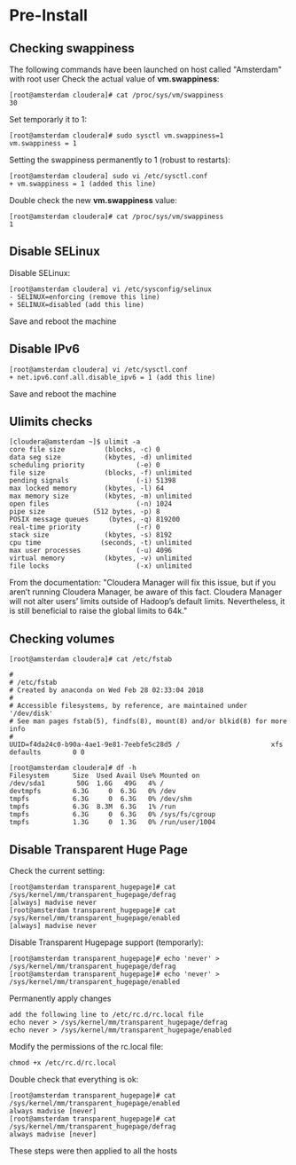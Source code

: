 # Pre-Install

## Checking swappiness
The following commands have been launched on host called "Amsterdam" with root user
Check the actual value of __vm.swappiness__:
```
[root@amsterdam cloudera]# cat /proc/sys/vm/swappiness
30
```
Set temporarly it to 1:
```
[root@amsterdam cloudera]# sudo sysctl vm.swappiness=1
vm.swappiness = 1
```
Setting the swappiness permanently to 1 (robust to restarts):
```
[root@amsterdam cloudera] sudo vi /etc/sysctl.conf
+ vm.swappiness = 1 (added this line)
```
Double check the new __vm.swappiness__ value:
```
[root@amsterdam cloudera]# cat /proc/sys/vm/swappiness
1
```

## Disable SELinux
Disable SELinux:
```
[root@amsterdam cloudera] vi /etc/sysconfig/selinux
- SELINUX=enforcing (remove this line)
+ SELINUX=disabled (add this line)
```
Save and reboot the machine

## Disable IPv6
```
[root@amsterdam cloudera] vi /etc/sysctl.conf
+ net.ipv6.conf.all.disable_ipv6 = 1 (add this line)
```
Save and reboot the machine

## Ulimits checks
```
[cloudera@amsterdam ~]$ ulimit -a
core file size          (blocks, -c) 0
data seg size           (kbytes, -d) unlimited
scheduling priority             (-e) 0
file size               (blocks, -f) unlimited
pending signals                 (-i) 51398
max locked memory       (kbytes, -l) 64
max memory size         (kbytes, -m) unlimited
open files                      (-n) 1024
pipe size            (512 bytes, -p) 8
POSIX message queues     (bytes, -q) 819200
real-time priority              (-r) 0
stack size              (kbytes, -s) 8192
cpu time               (seconds, -t) unlimited
max user processes              (-u) 4096
virtual memory          (kbytes, -v) unlimited
file locks                      (-x) unlimited
```
From the documentation: "Cloudera Manager will fix this issue, but if you aren’t running Cloudera Manager, be aware of this fact. Cloudera Manager will not alter users’ limits outside of Hadoop’s default limits. Nevertheless, it is still beneficial to raise the global limits to 64k."

## Checking volumes
```
[root@amsterdam cloudera]# cat /etc/fstab

#
# /etc/fstab
# Created by anaconda on Wed Feb 28 02:33:04 2018
#
# Accessible filesystems, by reference, are maintained under '/dev/disk'
# See man pages fstab(5), findfs(8), mount(8) and/or blkid(8) for more info
#
UUID=f4da24c0-b90a-4ae1-9e81-7eebfe5c28d5 /                       xfs     defaults        0 0

[root@amsterdam cloudera]# df -h
Filesystem      Size  Used Avail Use% Mounted on
/dev/sda1        50G  1.6G   49G   4% /
devtmpfs        6.3G     0  6.3G   0% /dev
tmpfs           6.3G     0  6.3G   0% /dev/shm
tmpfs           6.3G  8.3M  6.3G   1% /run
tmpfs           6.3G     0  6.3G   0% /sys/fs/cgroup
tmpfs           1.3G     0  1.3G   0% /run/user/1004
```

## Disable Transparent Huge Page
Check the current setting: 
```
[root@amsterdam transparent_hugepage]# cat /sys/kernel/mm/transparent_hugepage/defrag
[always] madvise never
[root@amsterdam transparent_hugepage]# cat /sys/kernel/mm/transparent_hugepage/enabled
[always] madvise never

```
Disable Transparent Hugepage support (temporarly):
```
[root@amsterdam transparent_hugepage]# echo 'never' > /sys/kernel/mm/transparent_hugepage/defrag
[root@amsterdam transparent_hugepage]# echo 'never' > /sys/kernel/mm/transparent_hugepage/enabled
```
Permanently apply changes
```
add the following line to /etc/rc.d/rc.local file
echo never > /sys/kernel/mm/transparent_hugepage/defrag
echo never > /sys/kernel/mm/transparent_hugepage/enabled
```
Modify the permissions of the rc.local file:
```
chmod +x /etc/rc.d/rc.local
```
Double check that everything is ok:
```
[root@amsterdam transparent_hugepage]# cat /sys/kernel/mm/transparent_hugepage/enabled
always madvise [never]
[root@amsterdam transparent_hugepage]# cat /sys/kernel/mm/transparent_hugepage/defrag
always madvise [never]
```

These steps were then applied to all the hosts
